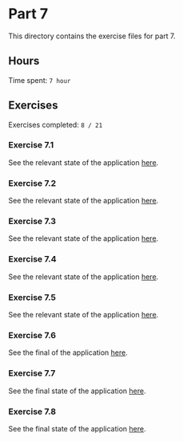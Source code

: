 # Part 7

This directory contains the exercise files for part 7.

## Hours

Time spent: `7 hour`

## Exercises

Exercises completed: `8 / 21`

### Exercise 7.1

See the relevant state of the application [here](https://github.com/rikurauhala/fullstack/tree/2b6ff0ec5762e1bf4dadae682aa67e54d3b5411e/exercises/part07/routed-anecdotes).

### Exercise 7.2

See the relevant state of the application [here](https://github.com/rikurauhala/fullstack/tree/d3606c6b70e695fb8fbc6d116dacdda721199b02/exercises/part07/routed-anecdotes).

### Exercise 7.3

See the relevant state of the application [here](https://github.com/rikurauhala/fullstack/tree/a54c1ea58a0655b65baaad06c53453bbb83c827b/exercises/part07/routed-anecdotes).

### Exercise 7.4

See the relevant state of the application [here](https://github.com/rikurauhala/fullstack/tree/5dee5d8852161dea542d3108c23b4c5412203687/exercises/part07/routed-anecdotes).

### Exercise 7.5

See the relevant state of the application [here](https://github.com/rikurauhala/fullstack/tree/5b4335fd64de0dd6f0c212f9519d9a6a68b0658a/exercises/part07/routed-anecdotes).

### Exercise 7.6

See the final of the application [here](https://github.com/rikurauhala/fullstack/tree/main/exercises/part07/routed-anecdotes).

### Exercise 7.7

See the final state of the application [here](https://github.com/rikurauhala/fullstack/tree/main/exercises/part07/country-hook).

### Exercise 7.8

See the final state of the application [here](https://github.com/rikurauhala/fullstack/tree/main/exercises/part07/ultimate-hooks).

<!-- 

### Exercise 7.9

See the relevant state of the application [here]().

### Exercise 7.10

See the relevant state of the application [here]().

### Exercise 7.11

See the relevant state of the application [here]().

### Exercise 7.12

See the relevant state of the application [here]().

### Exercise 7.13

See the relevant state of the application [here]().

### Exercise 7.14

See the relevant state of the application [here]().

### Exercise 7.15

See the relevant state of the application [here]().

### Exercise 7.16

See the relevant state of the application [here]().

### Exercise 7.17

See the relevant state of the application [here]().

### Exercise 7.18

See the relevant state of the application [here]().

### Exercise 7.19

See the relevant state of the application [here]().

### Exercise 7.20

See the relevant state of the application [here]().

### Exercise 7.21

See the relevant state of the application [here]().

-->
